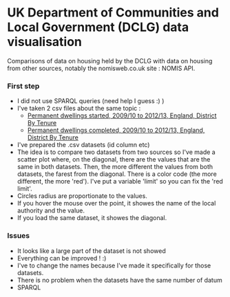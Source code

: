 # UK Department of Communities and Local Government (DCLG) data visualisation

Comparisons of data on housing held by the DCLG with data on housing from other sources, notably the nomisweb.co.uk site : NOMIS API.

### First step

* I did not use SPARQL queries (need help I guess :) )
* I've taken 2 csv files about the same topic : 
    * [Permanent dwellings started, 2009/10 to 2012/13, England, District By Tenure](http://opendatacommunities.org/data/house-building/starts/tenure)
    * [Permanent dwellings completed, 2009/10 to 2012/13, England, District By Tenure
](http://opendatacommunities.org/data/house-building/completions/tenure)
* I've prepared the .csv datasets (id column etc)
* The idea is to compare two datasets from two sources so I've made a scatter plot where, on the diagonal, there are the values that are the same in both datasets. Then, the more different the values from both datasets, the farest from the diagonal. There is a color code (the more different, the more 'red'). I've put a variable 'limit' so you can fix the 'red limit'.
* Circles radius are proportionate to the values.
* If you hover the mouse over the point, it showes the name of the local authority and the value.
* If you load the same dataset, it showes the diagonal.

### Issues

* It looks like a large part of the dataset is not showed 
* Everything can be improved ! :)
* I've to change the names because I've made it specifically for those datasets.
* There is no problem when the datasets have the same number of datum
* SPARQL
